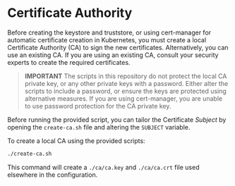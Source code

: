 # Certificate Authority

Before creating the keystore and truststore, or using cert-manager for automatic certificate creation in Kubernetes, you must create a local Certificate Authority (CA) to sign the new certificates. Alternatively, you can use an existing CA. If you are using an existing CA, consult your security experts to create the required certificates.

> **IMPORTANT** The scripts in this repository do not protect the local CA private key, or any other private keys with a password. Either alter the scripts to include a password, or ensure the keys are protected using alternative measures. If you are using cert-manager, you are unable to use password protection for the CA private key.

Before running the provided script, you can tailor the Certificate *Subject* by opening the `create-ca.sh` file and altering the `SUBJECT` variable.

To create a local CA using the provided scripts:
```bash
./create-ca.sh
```

This command will create a `./ca/ca.key` and `./ca/ca.crt` file used elsewhere in the configuration.